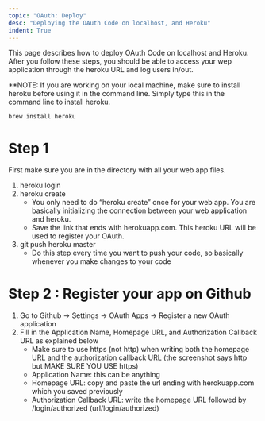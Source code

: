 ```yaml
---
topic: "OAuth: Deploy"
desc: "Deploying the OAuth Code on localhost, and Heroku"
indent: True
---
```


This page describes how to deploy OAuth Code on localhost and Heroku.
After you follow these steps, you should be able to access your wep application through the heroku URL and log users in/out.

**NOTE: If you are working on your local machine, make sure to install heroku before using it in the command line. Simply type this in the command line to install heroku.
```
brew install heroku
```

# Step 1
First make sure you are in the directory with all your web app files.
1. heroku login
2. heroku create
   * You only need to do “heroku create” once for your web app. You are basically initializing the connection between your web application and heroku.
   * Save the link that ends with herokuapp.com. This heroku URL will be used to register your OAuth. 
3. git push heroku master
   * Do this step every time you want to push your code, so basically whenever you make changes to your code

# Step 2 : Register your app on Github
1. Go to Github -> Settings -> OAuth Apps -> Register a new OAuth application 
2. Fill in the Application Name, Homepage URL, and Authorization Callback URL as explained below
   * Make sure to use https (not http) when writing both the homepage URL and the authorization callback URL (the screenshot says http but MAKE SURE YOU USE https)
   * Application Name: this can be anything
   * Homepage URL: copy and paste the url ending with herokuapp.com which you saved previously
   * Authorization Callback URL: write the homepage URL followed by /login/authorized (url/login/authorized)



